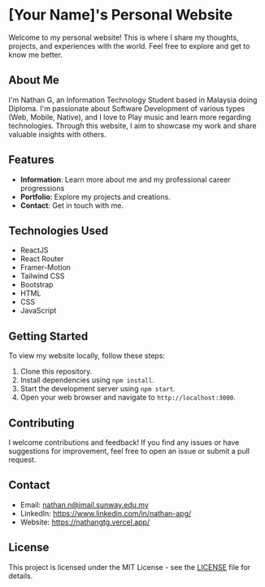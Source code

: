 # [Your Name]'s Personal Website

Welcome to my personal website! This is where I share my thoughts, projects, and experiences with the world. Feel free to explore and get to know me better.

## About Me

I'm Nathan G, an Information Technology Student based in Malaysia doing Diploma. I'm passionate about Software Development of various types (Web, Mobile, Native), and I love to Play music and learn more regarding technologies. Through this website, I aim to showcase my work and share valuable insights with others.

## Features

- **Information**: Learn more about me and my professional career progressions
- **Portfolio**: Explore my projects and creations.
- **Contact**: Get in touch with me.  

## Technologies Used

- ReactJS
- React Router
- Framer-Motion
- Tailwind CSS
- Bootstrap
- HTML
- CSS
- JavaScript

## Getting Started

To view my website locally, follow these steps:

1. Clone this repository.
2. Install dependencies using `npm install`.
3. Start the development server using `npm start`.
4. Open your web browser and navigate to `http://localhost:3000`.

## Contributing

I welcome contributions and feedback! If you find any issues or have suggestions for improvement, feel free to open an issue or submit a pull request.

## Contact

- Email: nathan.n@imail.sunway.edu.my
- LinkedIn: https://www.linkedin.com/in/nathan-apg/
- Website: https://nathangtg.vercel.app/

## License

This project is licensed under the MIT License - see the [LICENSE](LICENSE) file for details.
